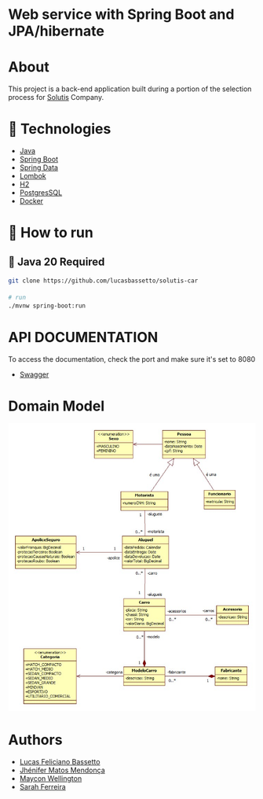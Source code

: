 # Web service with Spring Boot and JPA/hibernate
# About

This project is a back-end application built during a portion of the selection process for [Solutis](https://solutis.com.br/ "Website Solutis") Company.


# 🔨 Technologies
- [Java](https://www.oracle.com/java/technologies/javase/jdk20-archive-downloads.html)
- [Spring Boot](https://spring.io/)
- [Spring Data](https://spring.io/projects/spring-data-jpa)
- [Lombok](https://projectlombok.org/)
- [H2](https://www.h2database.com/html/main.html)
- [PostgresSQL](https://www.postgresql.org/)
- [Docker](https://www.docker.com/)

# 🏃 How to run

## 🚨 Java 20 Required

```bash
git clone https://github.com/lucasbassetto/solutis-car

# run 
./mvnw spring-boot:run
```

# API DOCUMENTATION

To access the documentation, check the port and make sure it's set to 8080
- [Swagger](http://localhost:8080/swagger-ui/index.html)

# Domain Model
![Domain Model](https://github.com/lucasbassetto/assets/blob/main/Solutis/diagrama_classe_locadora_veiculo.jpeg?raw=true)

# Authors

- [Lucas Feliciano Bassetto](https://github.com/lucasbassetto)
- [Jhénifer Matos Mendonça](https://github.com/JheniferMatos)
- [Maycon Wellington](https://github.com/MayconW)
- [Sarah Ferreira](https://github.com/sarahfso)
